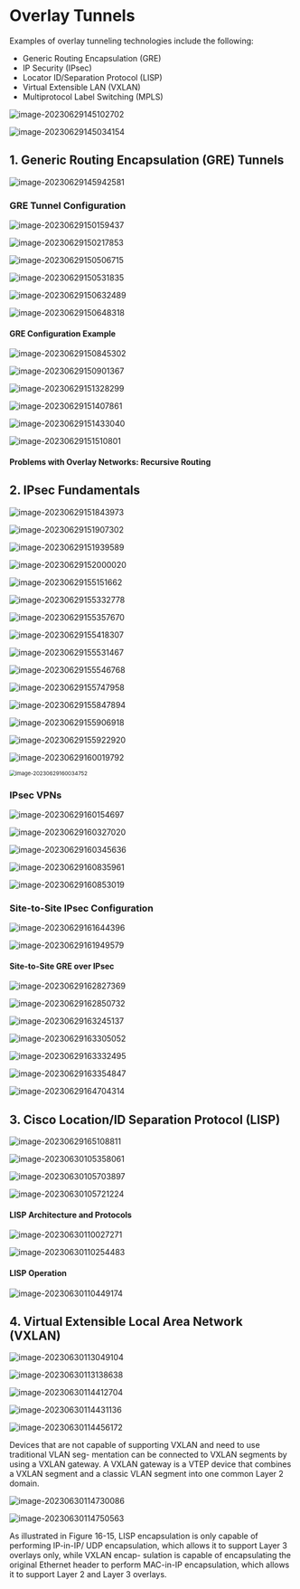 # **Overlay Tunnels**

Examples of overlay tunneling technologies include the following:

- Generic Routing Encapsulation (GRE)
- IP Security (IPsec)
- Locator ID/Separation Protocol (LISP)
- Virtual Extensible LAN (VXLAN)
- Multiprotocol Label Switching (MPLS)

![image-20230629145102702](images/image-20230629145102702.png)

![image-20230629145034154](images/image-20230629145034154.png)

## 1. **Generic Routing Encapsulation (GRE) Tunnels**

![image-20230629145942581](images/image-20230629145942581.png)

### **GRE Tunnel Configuration**

![image-20230629150159437](images/image-20230629150159437.png)

![image-20230629150217853](images/image-20230629150217853.png)

![image-20230629150506715](images/image-20230629150506715.png)

![image-20230629150531835](images/image-20230629150531835.png)

![image-20230629150632489](images/image-20230629150632489.png)

![image-20230629150648318](images/image-20230629150648318.png)

#### **GRE Configuration Example**

![image-20230629150845302](images/image-20230629150845302.png)

![image-20230629150901367](images/image-20230629150901367.png)

![image-20230629151328299](images/image-20230629151328299.png)

![image-20230629151407861](images/image-20230629151407861.png)

![image-20230629151433040](images/image-20230629151433040.png)

![image-20230629151510801](images/image-20230629151510801.png)

#### **Problems with Overlay Networks: Recursive Routing**



## 2. **IPsec Fundamentals**

![image-20230629151843973](images/image-20230629151843973.png)

![image-20230629151907302](images/image-20230629151907302.png)

![image-20230629151939589](images/image-20230629151939589.png)

![image-20230629152000020](images/image-20230629152000020.png)

![image-20230629155151662](images/image-20230629155151662.png)

![image-20230629155332778](images/image-20230629155332778.png)

![image-20230629155357670](images/image-20230629155357670.png)

![image-20230629155418307](images/image-20230629155418307.png)

![image-20230629155531467](images/image-20230629155531467.png)

![image-20230629155546768](images/image-20230629155546768.png)

![image-20230629155747958](images/image-20230629155747958.png)

![image-20230629155847894](images/image-20230629155847894.png)

![image-20230629155906918](images/image-20230629155906918.png)

![image-20230629155922920](images/image-20230629155922920.png)

![image-20230629160019792](images/image-20230629160019792.png)

<img src="images/image-20230629160034752.png" alt="image-20230629160034752" style="zoom:67%;" />

### **IPsec VPNs**

![image-20230629160154697](images/image-20230629160154697.png)

![image-20230629160327020](images/image-20230629160327020.png)

![image-20230629160345636](images/image-20230629160345636.png)

![image-20230629160835961](images/image-20230629160835961.png)

![image-20230629160853019](images/image-20230629160853019.png)

### **Site-to-Site IPsec Configuration**

![image-20230629161644396](images/image-20230629161644396.png)

![image-20230629161949579](images/image-20230629161949579.png)

#### Site-to-Site GRE over IPsec

![image-20230629162827369](images/image-20230629162827369.png)

![image-20230629162850732](images/image-20230629162850732.png)

![image-20230629163245137](images/image-20230629163245137.png)

![image-20230629163305052](images/image-20230629163305052.png)



![image-20230629163332495](images/image-20230629163332495.png)

![image-20230629163354847](images/image-20230629163354847.png)



![image-20230629164704314](images/image-20230629164704314.png)



## 3. **Cisco Location/ID Separation Protocol (LISP)**

![image-20230629165108811](images/image-20230629165108811.png)

![image-20230630105358061](images/image-20230630105358061.png)

![image-20230630105703897](images/image-20230630105703897.png)

![image-20230630105721224](images/image-20230630105721224.png)

#### **LISP Architecture and Protocols**

![image-20230630110027271](images/image-20230630110027271.png)

![image-20230630110254483](images/image-20230630110254483.png)

#### **LISP Operation**

![image-20230630110449174](images/image-20230630110449174.png)



## 4. **Virtual Extensible Local Area Network (VXLAN)**

![image-20230630113049104](images/image-20230630113049104.png)

![image-20230630113138638](images/image-20230630113138638.png)

![image-20230630114412704](images/image-20230630114412704.png)

![image-20230630114431136](images/image-20230630114431136.png)

![image-20230630114456172](images/image-20230630114456172.png)

Devices that are not capable of supporting VXLAN and need to use traditional VLAN seg- mentation can be connected to VXLAN segments by using a VXLAN gateway. A VXLAN gateway is a VTEP device that combines a VXLAN segment and a classic VLAN segment into one common Layer 2 domain.

![image-20230630114730086](images/image-20230630114730086.png)

![image-20230630114750563](images/image-20230630114750563.png)

As illustrated in Figure 16-15, LISP encapsulation is only capable of performing IP-in-IP/ UDP encapsulation, which allows it to support Layer 3 overlays only, while VXLAN encap- sulation is capable of encapsulating the original Ethernet header to perform MAC-in-IP encapsulation, which allows it to support Layer 2 and Layer 3 overlays.
